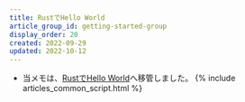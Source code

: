 ```yaml
---
title: RustでHello World
article_group_id: getting-started-group
display_order: 20
created: 2022-09-29
updated: 2022-10-12
---
```

- 当メモは、[RustでHello World](https://thinktwice.tech/it/rust/hello_world_in_rust/)へ移管しました。
{% include articles_common_script.html %}
